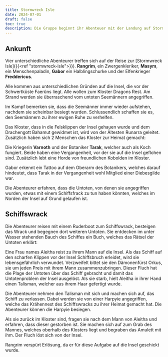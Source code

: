 ```yaml
---
title: Stormwreck Isle
date: 2024-07-01
draft: false
toc: true
description: Die Gruppe beginnt ihr Abenteuer mit der Landung auf Stormwreck Isle
---
```


## Ankunft

Vier unterschiedliche Abenteurer treffen sich auf der Reise zur [Stormwreck Isle]({{<ref "stormwreck-isle">}}). **Rangrim**, ein Zwergenkleriker, **Masym**, ein Menschenpaladin, **Gabor** ein Halblingschurke und der Elfenkrieger **Freddericus**.

Alle kommen aus unterschiedlichen Gründen auf die Insel, die vor der Schwertküste Faerûns liegt. Alle wollen zum Kloster Dragons Rest. Am Strand werden sie überraschend vom untoten Seemännern angegriffen. 

Im Kampf bemerken sie, dass die Seemänner immer wieder aufstehen, nachdem sie scheinbar besiegt wurden. Schlussendlich schaffen sie es, den Seemännern zu ihrer ewigen Ruhe zu verhelfen.

Das Kloster, dass in die Felsklippen der Insel gehauen wurde und dem Drachengott Bahamut gewidmet ist, wird von der Ältesten Runarra geleitet. Zusätzlich haben sich 2 Menschen das Kloster zur Heimat gemacht:

Die Kriegerin **Varnoth** und der Botaniker **Tarak**, welcher auch als Koch fungiert. Beide haben eine Vergangenheit, vor der sie auf die Insel geflohen sind. Zusätzlich lebt eine Horde von freundlichen Kobolden im Kloster.

Gabor erkennt ein Tattoo auf dem Oberarm des Botanikers, welches darauf hindeutet, dass Tarak in der Vergangenheit wohl Mitglied einer Diebesgilde war.

Die Abenteurer erfahren, dass die Untoten, von denen sie angegriffen wurden, etwas mit einem Schiffsfrack zu tun haben könnten, welches im Norden der Insel auf Grund gelaufen ist.

## Schiffswrack

Die Abenteurer reisen mit einem Ruderboot zum Schiffswrack, besteigen das Wrack und begegnen dort weiteren Untoten. Sie entdecken im unter Wasser stehenden Bauch des Schiffes ein Buch, welches das Rätsel der Untoten erklärt:

Eine Frau names Aleitha reist zu ihrem Mann auf die Insel. Als das Schiff auf den scharfen Klippen vor der Insel Schiffsbruch erleidet, wird sie lebensgefährlich verwundet. Verzweifelt bittet sie den Dämonenfürst Orkus, sie um jeden Preis mit ihrem Mann zusammenzubringen. Dieser Fluch hat die Plage der Untoten über das Schiff gebracht und damit das Untotenproblem der Insel ausgelöst. Als sie starb, hielt Aleitha in ihrer Hand einen Talisman, welcher aus ihrem Haar gefertigt wurde.

Die Abenteurer nehmen den Talisman mit sich und machen sich auf, das Schiff zu verlassen. Dabei werden sie von einer Harpyie angegriffen, welche das Krähennest des Schiffswracks zu ihrer Heimat gemacht hat. Die Abenteurer können die Harpyie besiegen.

Als sie zurück im Kloster sind, fragen sie nach dem Mann von Aleitha und erfahren, dass dieser gestorben ist. Sie machen sich auf zum Grab des Mannes, welches oberhalb des Klosters liegt und begraben das Amulett mit ihm. Der Fluch löst sich von der Insel. 

Rangrim verspürt Erlösung, da er für diese Aufgabe auf die Insel geschickt wurde.